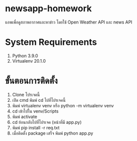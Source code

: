 # newsapp-homework
แอพเพื่อดูสภาพอากาศและหาข่าว โดยใช้ Open Weather API และ news API

# System Requirements
1. Python 3.9.0
2. Virtualenv 20.1.0

# ขั้นตอนการติดตั้ง
1. Clone โปรเจคนี้
2. เปิด cmd พิมพ์ cd ไปที่โปรเจคนี้
3. พิมพ์ virtualenv venv หรือ python -m virtualenv venv
4. cd เข้าไปใน venv/Scripts
5. พิมพ์ activate
6. cd ย้อนกลับไปที่โปรเจค (หน้าที่มี app.py)
7. พิมพ์ pip install -r req.txt
8. เมื่อติดตั้ง package เสร็จ พิมพ์ python app.py
